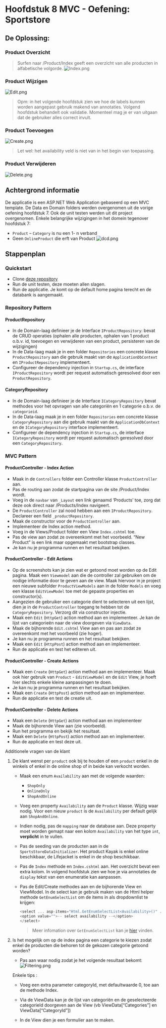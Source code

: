 # Hoofdstuk 8 MVC - Oefening: Sportstore

## De Oplossing:
### Product Overzicht
> Surfen naar /Product/Index geeft een overzicht van alle producten in alfabetische volgorde. 
![Index.png](/docs/images/product_index.png "Product Overzicht")

### Product Wijzigen
![Edit.png](/docs/images/product_edit.png "Product Aanmaken/wijzigen")
> Opm: in het volgende hoofdstuk zien we hoe de labels kunnen worden aangepast gebruik makend van annotaties. Volgend hoofdstuk behandelt ook validatie. Momenteel mag je er van uitgaan dat de gebruiker alles correct invult. 

### Product Toevoegen
![Create.png](/docs/images/product_create.png "Product Aanmaken")
> Let wel: het availability veld is niet van in het begin van toepassing.
 
### Product Verwijderen
![Delete.png](/docs/images/product_delete.png "Product Verwijderen")

## Achtergrond informatie
De applicatie is een ASP.NET Web Application gebaseerd op een MVC template. De Data en Domain folders werden overgenomen uit de vorige oefening hoofdstuk 7. Ook de unit testen werden uit dit project overgenomen. Enkele belangrijke wijzigingen in het domein tegenover hoofdstuk 7:
- `Product` – `Category` is nu een 1- n verband 
- Geen `OnlineProduct` die erft van Product 
![dcd.png](/docs/images/dcd.png "DCD")

## Stappenplan
### Quickstart
- Clone [deze repository](https://github.com/WebIII/08exSportsStore_Part1.git)
- Run de unit testen, deze moeten allen slagen.
- Run de applicatie. Je komt op de default home pagina terecht en de databank is aangemaakt.

### Repository Pattern
#### ProductRepository
- In de Domain-laag definieer je de Interface `IProductRepository`: bevat de CRUD operaties (ophalen alle producten, ophalen van 1 product o.b.v. id, toevoegen en verwijderen van een product, persisteren van de wijzigingen)
- In de Data-laag maak je in een folder `Repositories` een concrete klasse `ProductRepository` aan die gebruik maakt van de `ApplicationDbContext` en `IProductRepository` implementeert.
- Configureer de dependency injection in `Startup.cs`, de interface  `IProductRepository` wordt per request automatisch geresolved door een `ProductRepository`.

#### CategoryRepository
- In de Domain-laag definieer je de Interface `ICategoryRepository`
bevat methodes voor het opvragen van alle categoriën en 1 categorie o.b.v. de `categorieid`. 
- In de Data-laag maak je in een folder `Repositories` een concrete klasse `CategoryRepository` aan die gebruik maakt van de `ApplicationDbContext` en de `ICategoryRepository` interface implementeert. 
- Configureer de dependency injection in `Startup.cs`, de interface  `ICategoryRepository` wordt per request automatisch geresolved door een `CategoryRepository`.

 
### MVC Pattern
#### ProductController - Index Action
- Maak in de `Controllers` folder een Controller klasse `ProductController` aan.  
- Pas de routing aan zodat de startpagina van de site /Product/Index wordt. 
- Voeg in de `navbar` van `_Layout` een link genaamd ‘Products’ toe, zorg dat deze ook direct naar /Products/Index navigeert.
- De `ProductController` zal nood hebben aan een `IProductRepository`. Declareer een field `_productRepository`. 
- Maak de constructor voor de `ProductController` aan. 
- Implementeer de Index action method.
- Voeg in de Views/Product folder een  View `Index.cshtml` toe.
- Pas de view aan zodat ze overeenkomt met het voorbeeld. “New Product” is een link maar opgemaakt met bootstrap classes. 
- Je kan nu je programma runnen en het resultaat bekijken. 

#### ProductController - Edit Actions
- Op de screenshots kan je zien wat er getoond moet worden op de Edit pagina. Maak een `Viewmodel` aan die de controller zal gebruiken om de nodige informatie door te geven aan de view. Maak hiervoor in je project een nieuwe subfolder `ProductViewModels` aan in de folder `Models` en voeg een klasse `EditViewModel` toe met de gepaste properties en constructor(s).  
- Aangezien de gebruiker een categorie dient te selecteren uit een lijst, dien je in de `ProductController` toegang te hebben tot de `CategoryRepository`. Verzorg dit via constructor injectie. 
- Maak een `Edit` (`HttpGet`) action method aan en implementeer. Je kan de lijst van categorieën naar de view doorgeven via `ViewData`. 
- Maak de bijhorende `Edit.cshtml` View aan en pas aan zodat ze overeenkomt met het voorbeeld (zie hoger).
- Je kan nu je programma runnen en het resultaat bekijken. 
- Maak een `Edit` (`HttpPost`) action method aan en implementeer. 
- Run de applicatie en test het editeren uit. 
 
#### ProductController - Create Actions
- Maak een `Create` (`HttpGet`) action method aan en implementeer. Maak ook hier gebruik van `Product` - `EditViewModel` en de `Edit` View, je hoeft hier slechts enkele kleine aanpassingen te doen. 
- Je kan nu je programma runnen en het resultaat bekijken. 
- Maak een `Create` (`HttpPost`) action method aan en implementeer. 
- Run de applicatie en test de creatie uit. 

#### ProductController - Delete Actions
- Maak een `Delete` (`HttpGet`) action method aan en implementeer 
- Maak de bijhorende View aan (zie voorbeeld).
- Run het programma en bekijk het resultaat. 
- Maak een `Delete` (`HttpPost`) action method aan en implementeer. 
- Run de applicatie en test deze uit. 


Additionele vragen van de klant
1. De klant wenst per `product` ook bij te houden of een `product` enkel in de winkels of enkel in de online shop of in beide kan verkocht worden. 
    - Maak een enum `Availability` aan met de volgende waarden: 
        - `ShopOnly`
        - `OnlineOnly`
        - `ShopAndOnline` 

    - Voeg een property `Availability` aan de `Product` klasse. Wijzig waar nodig. Voor een nieuw `product` is de `Availability` per default gelijk aan `ShopAndOnline`. 
    - Indien nodig, pas de `mapping` naar de database aan. Deze property moet worden gemapt naar een kolom `Availability` van het type `int`, **verplicht** in te vullen. 
    - Pas de seeding van de producten aan in de `SportsStoreDataInitializer`. Het product Kayak is enkel online beschikbaar, de Lifejacket is enkel in de shop beschikbaar. 

    - Pas de `Index` methode en `Index.cshtml` aan. Het overzicht bevat een extra kolom. In volgend hoofdstuk zien we hoe je via annotaties de `display` tekst van een enumeratie kan aanpassen. 

    - Pas de Edit/Create methodes aan en de bijhorende View en ViewModel. In de select kan je gebruik maken van de Html helper methode `GetEnumSelectList` om de items in als dropdownlist te krijgen:  

        ```csharp
        <select ... asp-items="Html.GetEnumSelectList<Availability>()" ... > 
        <option value="">-- select availability --</option> 
        </select>  
        ```
        > Meer infomation over `GetEnumSelectList`  kan je [hier](https://www.jerriepelser.com/blog/using-enum-aspnet-5-select-taghelper/) vinden.
  

2. Is het mogelijk om op de index pagina een categorie te kiezen zodat enkel de producten die behoren tot de gekozen categorie getoond worden? 
    - Pas aan waar nodig zodat je het volgende resultaat bekomt:
    ![Filtering.png](/docs/images/product_filtering.png "Product Filtering")

    Enkele tips : 

    - Voeg een extra parameter categoryId, met defaultwaarde 0, toe aan de methode Index.  

    - Via de ViewData kan je de lijst van categoriën en de geselecteerde categorieId doorgeven aan de View (vb ViewData[“Categories”] en ViewData[“CategoryId”]) 

    - In de View dien je een formulier aan te maken.  
